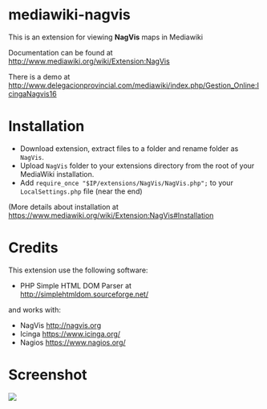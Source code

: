 # mediawiki-nagvis

This is an extension for viewing **NagVis** maps in Mediawiki

Documentation can be found at http://www.mediawiki.org/wiki/Extension:NagVis

There is a demo at http://www.delegacionprovincial.com/mediawiki/index.php/Gestion_Online:IcingaNagvis16

# Installation

- Download extension, extract files to a folder and rename folder as `NagVis`.
- Upload `NagVis` folder to your extensions directory from the root of your MediaWiki installation.
- Add `require_once "$IP/extensions/NagVis/NagVis.php";` to your `LocalSettings.php` file (near the end)

(More details about installation at https://www.mediawiki.org/wiki/Extension:NagVis#Installation

# Credits
This extension use the following software:
- PHP Simple HTML DOM Parser at http://simplehtmldom.sourceforge.net/

and works with:
- NagVis http://nagvis.org
- Icinga https://www.icinga.org/
- Nagios https://www.nagios.org/

# Screenshot
![](https://upload.wikimedia.org/wikipedia/mediawiki/1/14/NagVis_Header.png)
